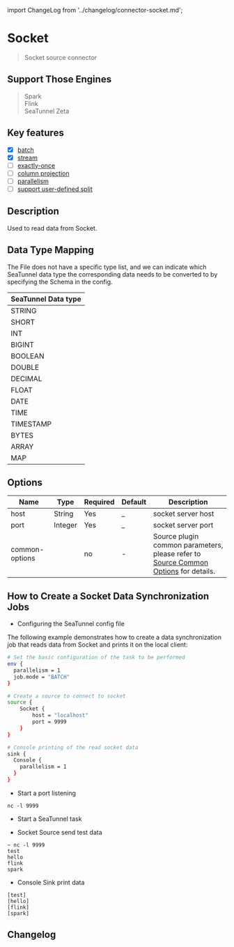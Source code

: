 import ChangeLog from '../changelog/connector-socket.md';

# Socket

> Socket source connector

## Support Those Engines

> Spark<br/>
> Flink<br/>
> SeaTunnel Zeta<br/>

## Key features

- [x] [batch](../../concept/connector-v2-features.md)
- [x] [stream](../../concept/connector-v2-features.md)
- [ ] [exactly-once](../../concept/connector-v2-features.md)
- [ ] [column projection](../../concept/connector-v2-features.md)
- [ ] [parallelism](../../concept/connector-v2-features.md)
- [ ] [support user-defined split](../../concept/connector-v2-features.md)

## Description

Used to read data from Socket.

## Data Type Mapping

The File does not have a specific type list, and we can indicate which SeaTunnel data type the corresponding data needs to be converted to by specifying the Schema in the config.

| SeaTunnel Data type |
|---------------------|
| STRING              |
| SHORT               |
| INT                 |
| BIGINT              |
| BOOLEAN             |
| DOUBLE              |
| DECIMAL             |
| FLOAT               |
| DATE                |
| TIME                |
| TIMESTAMP           |
| BYTES               |
| ARRAY               |
| MAP                 |

## Options

|      Name      |  Type   | Required | Default |                                                    Description                                                     |
|----------------|---------|----------|---------|--------------------------------------------------------------------------------------------------------------------|
| host           | String  | Yes      | _       | socket server host                                                                                                 |
| port           | Integer | Yes      | _       | socket server port                                                                                                 |
| common-options |         | no       | -       | Source plugin common parameters, please refer to [Source Common Options](../source-common-options.md) for details. |

## How to Create a Socket Data Synchronization Jobs

* Configuring the SeaTunnel config file

The following example demonstrates how to create a data synchronization job that reads data from Socket and prints it on the local client:

```bash
# Set the basic configuration of the task to be performed
env {
  parallelism = 1
  job.mode = "BATCH"
}

# Create a source to connect to socket
source {
    Socket {
        host = "localhost"
        port = 9999
    }
}

# Console printing of the read socket data
sink {
  Console {
    parallelism = 1
  }
}
```

* Start a port listening

```shell
nc -l 9999
```

* Start a SeaTunnel task

* Socket Source send test data

```text
~ nc -l 9999
test
hello
flink
spark
```

* Console Sink print data

```text
[test]
[hello]
[flink]
[spark]
```

## Changelog

<ChangeLog />